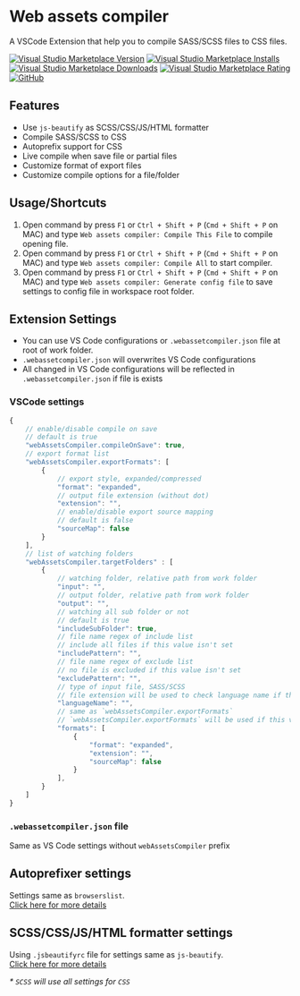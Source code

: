 # Web assets compiler

A VSCode Extension that help you to compile SASS/SCSS files to CSS files.

[![Visual Studio Marketplace Version](https://img.shields.io/visual-studio-marketplace/v/kiennp.web-assets-compiler?style=flat-square)](https://marketplace.visualstudio.com/items?itemName=kiennp.web-assets-compiler)
[![Visual Studio Marketplace Installs](https://img.shields.io/visual-studio-marketplace/i/kiennp.web-assets-compiler?style=flat-square)](https://marketplace.visualstudio.com/items?itemName=kiennp.web-assets-compiler)
[![Visual Studio Marketplace Downloads](https://img.shields.io/visual-studio-marketplace/d/kiennp.web-assets-compiler?style=flat-square)](https://marketplace.visualstudio.com/items?itemName=kiennp.web-assets-compiler)
[![Visual Studio Marketplace Rating](https://img.shields.io/visual-studio-marketplace/r/kiennp.web-assets-compiler?style=flat-square)](https://marketplace.visualstudio.com/items?itemName=kiennp.web-assets-compiler)
[![GitHub](https://img.shields.io/github/license/kiennp/web-assets-compiler?style=flat-square)](https://github.com/kiennp/web-assets-compiler)

## Features

* Use `js-beautify` as SCSS/CSS/JS/HTML formatter
* Compile SASS/SCSS to CSS
* Autoprefix support for CSS
* Live compile when save file or partial files
* Customize format of export files
* Customize compile options for a file/folder

## Usage/Shortcuts

1. Open command by press `F1` or `Ctrl + Shift + P` (`Cmd + Shift + P` on MAC) and type `Web assets compiler: Compile This File` to compile opening file.
1. Open command by press `F1` or `Ctrl + Shift + P` (`Cmd + Shift + P` on MAC) and type `Web assets compiler: Compile All` to start compiler.
1. Open command by press `F1` or `Ctrl + Shift + P` (`Cmd + Shift + P` on MAC) and type `Web assets compiler: Generate config file` to save settings to config file in workspace root folder.

## Extension Settings

* You can use VS Code configurations or `.webassetcompiler.json` file at root of work folder.  
* `.webassetcompiler.json` will overwrites VS Code configurations  
* All changed in VS Code configurations will be reflected in `.webassetcompiler.json` if file is exists

### VSCode settings

```javascript
{
    // enable/disable compile on save
    // default is true
    "webAssetsCompiler.compileOnSave": true,
    // export format list
    "webAssetsCompiler.exportFormats": [
        {
            // export style, expanded/compressed
            "format": "expanded",
            // output file extension (without dot)
            "extension": "",
            // enable/disable export source mapping
            // default is false
            "sourceMap": false
        }
    ],
    // list of watching folders
    "webAssetsCompiler.targetFolders" : [
        {
            // watching folder, relative path from work folder
            "input": "",
            // output folder, relative path from work folder
            "output": "",
            // watching all sub folder or not
            // default is true
            "includeSubFolder": true,
            // file name regex of include list
            // include all files if this value isn't set
            "includePattern": "",
            // file name regex of exclude list
            // no file is excluded if this value isn't set
            "excludePattern": "",
            // type of input file, SASS/SCSS
            // file extension will be used to check language name if this value isn't set
            "languageName": "",
            // same as `webAssetsCompiler.exportFormats`
            // `webAssetsCompiler.exportFormats` will be used if this value isn't set
            "formats": [
                {
                    "format": "expanded",
                    "extension": "",
                    "sourceMap": false
                }
            ],
        }
    ]
}
```

### `.webassetcompiler.json` file

Same as VS Code settings without `webAssetsCompiler` prefix

## Autoprefixer settings

Settings same as `browserslist`.  
[Click here for more details](https://github.com/browserslist/browserslist#queries)

## SCSS/CSS/JS/HTML formatter settings

Using `.jsbeautifyrc` file for settings same as `js-beautify`.  
[Click here for more details](https://github.com/beautify-web/js-beautify#loading-settings-from-environment-or-jsbeautifyrc-javascript-only)

_* `SCSS` will use all settings for `CSS`_
